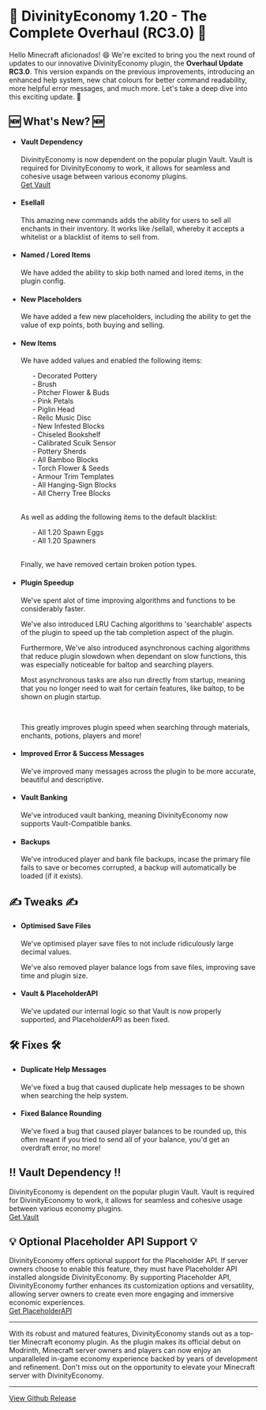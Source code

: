 <h1>🚀 DivinityEconomy 1.20 - The Complete Overhaul (RC3.0) 🚀</h1>
<p>Hello Minecraft aficionados! 😄 We're excited to bring you the next round of updates to our innovative DivinityEconomy plugin, the <strong>Overhaul Update RC3.0</strong>.  This version expands on the previous improvements, introducing an enhanced help system, new chat colours for better command readability, more helpful error messages, and much more. Let's take a deep dive into this exciting update. 🎉</p>
<h2>🆕 What's New? 🆕</h2>
<ul>
<li>
    <h4>Vault Dependency</h4>
    <p>DivinityEconomy is now dependent on the popular plugin Vault. Vault is required for DivinityEconomy to work, it allows for seamless and cohesive usage between various economy plugins.<br><a href="https://www.spigotmc.org/resources/vault.34315/" target="_blank" rel="noopener noreferrer">Get Vault</a></p>
</li>
<li>
    <h4>Esellall</h4>
    <p>This amazing new commands adds the ability for users to sell all enchants in their inventory. It works like /sellall, whereby it accepts a whitelist or a blacklist of items to sell from.</p>
</li>
<li>
    <h4>Named / Lored Items</h4>
    <p>We have added the ability to skip both named and lored items, in the plugin config.</p>
</li>
<li>
    <h4>New Placeholders</h4>
    <p>We have added a few new placeholders, including the ability to get the value of exp points, both buying and selling.</p>
</li>
<li>
    <h4>New Items</h4>
    <p>We have added values and enabled the following items:</p>
    <ul>
        - Decorated Pottery<br>
        - Brush<br>
        - Pitcher Flower & Buds<br>
        - Pink Petals<br>
        - Piglin Head<br>
        - Relic Music Disc<br>
        - New Infested Blocks<br>
        - Chiseled Bookshelf<br>
        - Calibrated Sculk Sensor<br>
        - Pottery Sherds<br>
        - All Bamboo Blocks<br>
        - Torch Flower & Seeds <br>
        - Armour Trim Templates<br>
        - All Hanging-Sign Blocks<br>
        - All Cherry Tree Blocks<br>
    </ul>
    <br>
    <p>As well as adding the following items to the default blacklist:</p>
    <ul>
        - All 1.20 Spawn Eggs<br>
        - All 1.20 Spawners<br>
    </ul>
    <br>
    <p>Finally, we have removed certain broken potion types.</p>
</li>
<li>
    <h4>Plugin Speedup</h4>
    <p>We've spent alot of time improving algorithms and functions to be considerably faster.</p>
    <p>We've also introduced LRU Caching algorithms to 'searchable' aspects of the plugin to speed up the tab completion aspect of the plugin.
    <p>Furthermore, We've also introduced asynchronous caching algorithms that reduce plugin slowdown when dependant on slow functions, this was especially noticeable for baltop and searching players.</p> 
    <p>Most asynchronous tasks are also run directly from startup, meaning that you no longer need to wait for certain features, like baltop, to be shown on plugin startup.</p>
    <br>    
    <p>This greatly improves plugin speed when searching through materials, enchants, potions, players and more!</p>
</li>
<li>
    <h4>Improved Error & Success Messages</h4>
    <p>We've improved many messages across the plugin to be more accurate, beautiful and descriptive.</p>
</li>
<li>
    <h4>Vault Banking</h4>
    <p>We've introduced vault banking, meaning DivinityEconomy now supports Vault-Compatible banks.</p>
</li>
<li>
    <h4>Backups</h4>
    <p>We've introduced player and bank file backups, incase the primary file fails to save or becomes corrupted, a backup will automatically be loaded (if it exists).</p>
</li>
</ul>

<h2>✍️ Tweaks ✍️</h2>
<ul>
<li>
    <h4>Optimised Save Files</h4>
    <p>We've optimised player save files to not include ridiculously large decimal values.</p>
    <p>We've also removed player balance logs from save files, improving save time and plugin size.</p>
</li>
<li>
    <h4>Vault & PlaceholderAPI</h4>
    <p>We've updated our internal logic so that Vault is now properly supported, and PlaceholderAPI as been fixed.</p>
</li>
</ul>

<h2>🛠️ Fixes 🛠️</h2>
<ul>
<li>
    <h4>Duplicate Help Messages</h4>
    <p>We've fixed a bug that caused duplicate help messages to be shown when searching the help system.</p>
</li>
<li>
    <h4>Fixed Balance Rounding</h4>
    <p>We've fixed a bug that caused player balances to be rounded up, this often meant if you tried to send all of your balance, you'd get an overdraft error, no more!</p>
</li>
</ul>

<h2>‼️ Vault Dependency ‼️</h2>
<p>DivinityEconomy is dependent on the popular plugin Vault. Vault is required for DivinityEconomy to work, it allows for seamless and cohesive usage between various economy plugins.<br><a href="https://www.spigotmc.org/resources/vault.34315/" target="_blank" rel="noopener noreferrer">Get Vault</a></p>

<h2>💡 Optional Placeholder API Support 💡</h2>
<p>DivinityEconomy offers optional support for the Placeholder API. If server owners choose to enable this feature, they must have Placeholder API installed alongside DivinityEconomy. By supporting Placeholder API, DivinityEconomy further enhances its customization options and versatility, allowing server owners to create even more engaging and immersive economic experiences.<br><a href="https://www.spigotmc.org/resources/placeholderapi.6245/" target="_blank" rel="noopener noreferrer">Get PlaceholderAPI</a></p>

<hr>

<p>With its robust and matured features, DivinityEconomy stands out as a top-tier Minecraft economy plugin. As the plugin makes its official debut on Modrinth, Minecraft server owners and players can now enjoy an unparalleled in-game economy experience backed by years of development and refinement. Don't miss out on the opportunity to elevate your Minecraft server with DivinityEconomy.</p>

<hr>
<p><a href="https://github.com/HTTPStanley/DivinityEconomy/releases/tag/1.20-RC2.1" target="_blank" rel="noopener noreferrer">View Github Release</a></p>